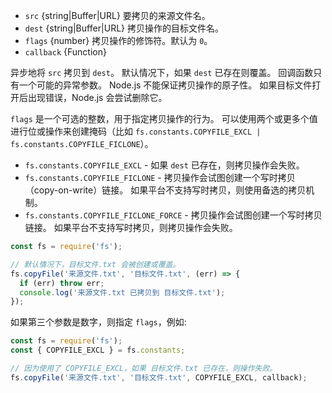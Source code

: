 <!-- YAML
added: v8.5.0
-->

* `src` {string|Buffer|URL} 要拷贝的来源文件名。
* `dest` {string|Buffer|URL} 拷贝操作的目标文件名。
* `flags` {number} 拷贝操作的修饰符。默认为 `0`。
* `callback` {Function}

异步地将 `src` 拷贝到 `dest`。
默认情况下，如果 `dest` 已存在则覆盖。
回调函数只有一个可能的异常参数。
Node.js 不能保证拷贝操作的原子性。
如果目标文件打开后出现错误，Node.js 会尝试删除它。

`flags` 是一个可选的整数，用于指定拷贝操作的行为。
可以使用两个或更多个值进行位或操作来创建掩码（比如 `fs.constants.COPYFILE_EXCL | fs.constants.COPYFILE_FICLONE`）。

* `fs.constants.COPYFILE_EXCL` - 如果 `dest` 已存在，则拷贝操作会失败。
* `fs.constants.COPYFILE_FICLONE` - 拷贝操作会试图创建一个写时拷贝（copy-on-write）链接。
  如果平台不支持写时拷贝，则使用备选的拷贝机制。
* `fs.constants.COPYFILE_FICLONE_FORCE` - 拷贝操作会试图创建一个写时拷贝链接。
  如果平台不支持写时拷贝，则拷贝操作会失败。

```js
const fs = require('fs');

// 默认情况下，目标文件.txt 会被创建或覆盖。
fs.copyFile('来源文件.txt', '目标文件.txt', (err) => {
  if (err) throw err;
  console.log('来源文件.txt 已拷贝到 目标文件.txt');
});
```

如果第三个参数是数字，则指定 `flags`，例如:  

```js
const fs = require('fs');
const { COPYFILE_EXCL } = fs.constants;

// 因为使用了 COPYFILE_EXCL，如果 目标文件.txt 已存在，则操作失败。
fs.copyFile('来源文件.txt', '目标文件.txt', COPYFILE_EXCL, callback);
```

